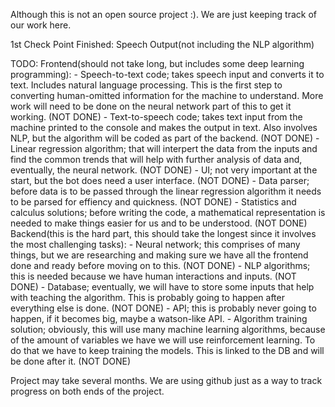 Although this is not an open source project :). We are just keeping track of our work here.



1st Check Point 
Finished:
Speech Output(not including the NLP algorithm)


TODO:
  Frontend(should not take long, but includes some deep learning programming):
      - Speech-to-text code; takes speech input and converts it to text. Includes natural language processing. This is the first step to          converting human-omitted information for the machine to understand. More work will need to be done on the neural network part of          this to get it working. (NOT DONE)
      - Text-to-speech code; takes text input from the machine printed to the console and makes the output in text. Also involves NLP, but        the algorithm will be coded as part of the backend. (NOT DONE)
      - Linear regression algorithm; that will interpert the data from the inputs and find the common trends that will help with further          analysis of data and, eventually, the neural network. (NOT DONE)
      - UI; not very important at the start, but the bot does need a user interface. (NOT DONE)
      - Data parser; before data is to be passed through the linear regression algorithm it needs to be parsed for effiency and quickness.        (NOT DONE)
      - Statistics and calculus solutions; before writing the code, a mathematical representation is needed to make things easier for us         and to be understood. (NOT DONE)
  Backend(this is the hard part, this should take the longest since it involves the most challenging tasks):
      - Neural network; this comprises of many things, but we are researching and making sure we have all the frontend done and ready           before moving on to this. (NOT DONE)
      - NLP algorithms; this is needed because we have human interactions and inputs. (NOT DONE)
      - Database; eventually, we will have to store some inputs that help with teaching the algorithm. This is probably going to happen         after everything else is done. (NOT DONE)
      - API; this is probably never going to happen, if it becomes big, maybe a watson-like API.
      - Algorithm training solution; obviously, this will use many machine learning algorithms, because of the amount of variables we have       we will use reinforcement learning. To do that we have to keep training the models. This is linked to the DB and will be done after      it. (NOT DONE)
      
Project may take several months. We are using github just as a way to track progress on both ends of the project. 
